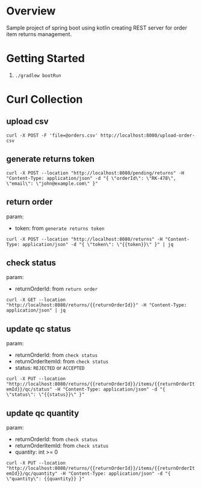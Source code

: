 # Overview

Sample project of spring boot using kotlin creating REST server for order item returns management.

# Getting Started
1. `./gradlew bootRun`

# Curl Collection

## upload csv

`curl -X POST -F 'file=@orders.csv' http://localhost:8080/upload-order-csv`

## generate returns token

`curl -X POST --location "http://localhost:8080/pending/returns" -H "Content-Type: application/json" -d "{ \"orderId\": \"RK-478\", \"email\": \"john@example.com\" }"`

## return order

param:
- token: from `generate returns token`

`curl -X POST --location "http://localhost:8080/returns" -H "Content-Type: application/json" -d "{ \"token\": \"{{token}}\" }" | jq`

## check status

param:
- returnOrderId: from `return order`

`curl -X GET --location "http://localhost:8080/returns/{{returnOrderId}}" -H "Content-Type: application/json" | jq`

## update qc status

param:
- returnOrderId: from `check status`
- returnOrderItemId: from `check status`
- status: `REJECTED` or `ACCEPTED`

`curl -X PUT --location "http://localhost:8080/returns/{{returnOrderId}}/items/{{returnOrderItemId}}/qc/status" -H "Content-Type: application/json" -d "{ \"status\": \"{{status}}\" }"`

## update qc quantity

param:
- returnOrderId: from `check status`
- returnOrderItemId: from `check status`
- quantity: int >= 0
  
`curl -X PUT --location "http://localhost:8080/returns/{{returnOrderId}}/items/{{returnOrderItemId}}/qc/quantity" -H "Content-Type: application/json" -d "{ \"quantity\": {{quantity}} }"`